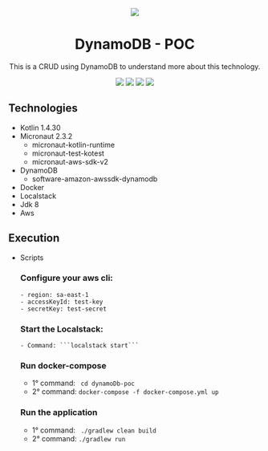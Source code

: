 <div align="center">

![](https://img.shields.io/badge/Status-Done-brightgreen)
</div>

<div align="center">

# DynamoDB - POC
This is a CRUD using DynamoDB to understand more about this technology.

![](https://img.shields.io/badge/Autor-Welington%20Larsen-brightgreen)
![](https://img.shields.io/badge/Language-Kotlin-brightgreen)
![](https://img.shields.io/badge/Framework-Micronaut-brightgreen)
![](https://img.shields.io/badge/Database-DynamoDB-brightgreen)

</div> 

## Technologies
- Kotlin 1.4.30
- Micronaut 2.3.2
    - micronaut-kotlin-runtime
    - micronaut-test-kotest
    - micronaut-aws-sdk-v2
- DynamoDB
    - software-amazon-awssdk-dynamodb
- Docker
- Localstack
- Jdk 8
- Aws

## Execution
- Scripts
  ### Configure your aws cli:
      - region: sa-east-1
      - accessKeyId: test-key
      - secretKey: test-secret
  ### Start the Localstack:
      - Command: ```localstack start```
  ### Run docker-compose
    - 1° command: ``` cd dynamoDb-poc```
    - 2° command: ```docker-compose -f docker-compose.yml up```
  ### Run the application
    - 1° command: ``` ./gradlew clean build```
    - 2° command: ```./gradlew run```
    